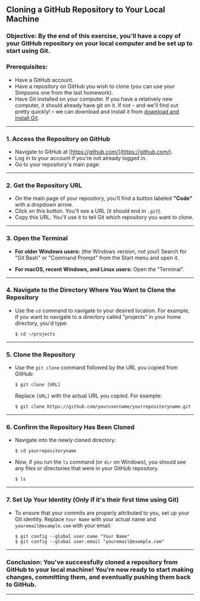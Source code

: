 ## Cloning a GitHub Repository to Your Local Machine

### Objective: By the end of this exercise, you'll have a copy of your GitHub repository on your local computer and be set up to start using Git.

### Prerequisites: 
- Have a GitHub account.
- Have a repository on GitHub you wish to clone (you can use your Simpsons one from the last homework).
- Have Git installed on your computer. If you have a relatively new computer, it should already have git on it. If not – and we'll find out pretty quickly! – we can download and install it from [download and install Git](https://git-scm.com/downloads).

---

### 1. Access the Repository on GitHub

- Navigate to GitHub at [https://github.com/](https://github.com/).
- Log in to your account if you're not already logged in.
- Go to your repository's main page.

---

### 2. Get the Repository URL

- On the main page of your repository, you'll find a button labeled **"Code"** with a dropdown arrow.
- Click on this button. You'll see a URL (it should end in `.git`).
- Copy this URL. You'll use it to tell Git which repository you want to clone.

---

### 3. Open the Terminal

- **For older Windows users:** (the Windows version, not you!) Search for "Git Bash" or "Command Prompt" from the Start menu and open it.
  
- **For macOS, recent Windows, and Linux users:** Open the "Terminal".

---

### 4. Navigate to the Directory Where You Want to Clone the Repository

- Use the `cd` command to navigate to your desired location. For example, if you want to navigate to a directory called "projects" in your home directory, you'd type:

  ```
  $ cd ~/projects
  ```

---

### 5. Clone the Repository

- Use the `git clone` command followed by the URL you copied from GitHub:

  ```
  $ git clone [URL]
  ```

  Replace `[URL]` with the actual URL you copied. For example:

  ```
  $ git clone https://github.com/yourusername/yourrepositoryname.git
  ```

---

### 6. Confirm the Repository Has Been Cloned

- Navigate into the newly cloned directory:

  ```
  $ cd yourrepositoryname
  ```

- Now, if you run the `ls` command (or `dir` on Windows), you should see any files or directories that were in your GitHub repository.

  ```
  $ ls
  ```

---

### 7. Set Up Your Identity (Only if it's their first time using Git)

- To ensure that your commits are properly attributed to you, set up your Git identity. Replace `Your Name` with your actual name and `youremail@example.com` with your email:

  ```
  $ git config --global user.name "Your Name"
  $ git config --global user.email "youremail@example.com"
  ```

---

### Conclusion: You've successfully cloned a repository from GitHub to your local machine! You're now ready to start making changes, committing them, and eventually pushing them back to GitHub.

---
